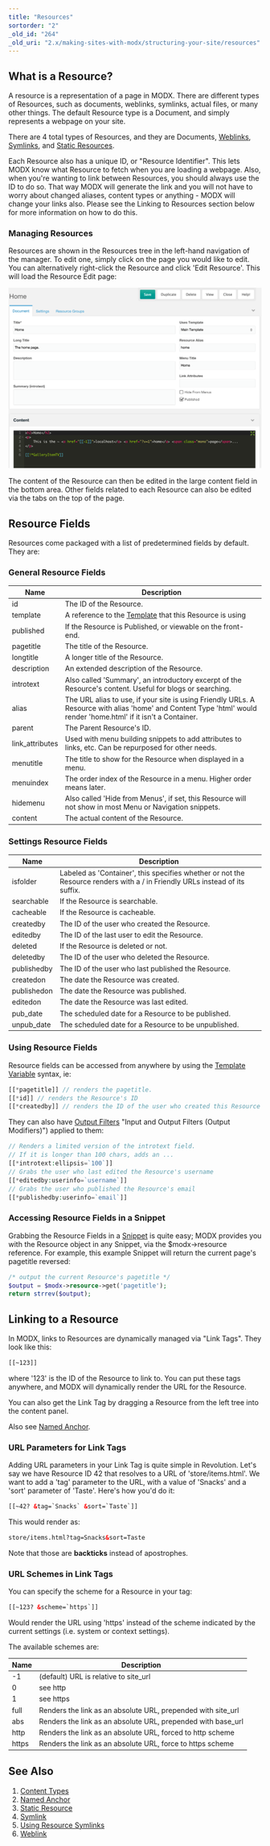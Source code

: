 ```yaml
---
title: "Resources"
sortorder: "2"
_old_id: "264"
_old_uri: "2.x/making-sites-with-modx/structuring-your-site/resources"
---
```


## What is a Resource?

A resource is a representation of a page in MODX. There are different types of Resources, such as documents, weblinks, symlinks, actual files, or many other things. The default Resource type is a Document, and simply represents a webpage on your site.

There are 4 total types of Resources, and they are Documents, [Weblinks](building-sites/resources/weblink "Weblink"), [Symlinks](building-sites/resources/symlink "Symlink"), and [Static Resources](building-sites/resources/static-resource "Static Resource").

Each Resource also has a unique ID, or "Resource Identifier". This lets MODX know what Resource to fetch when you are loading a webpage. Also, when you're wanting to link between Resources, you should always use the ID to do so. That way MODX will generate the link and you will not have to worry about changed aliases, content types or anything - MODX will change your links also. Please see the Linking to Resources section below for more information on how to do this.

### Managing Resources

Resources are shown in the Resources tree in the left-hand navigation of the manager. To edit one, simply click on the page you would like to edit. You can alternatively right-click the Resource and click 'Edit Resource'. This will load the Resource Edit page:

[![](resource-edit1_v2.3.png)](resource-edit1_v2.3.png)

The content of the Resource can then be edited in the large content field in the bottom area. Other fields related to each Resource can also be edited via the tabs on the top of the page.

## Resource Fields

Resources come packaged with a list of predetermined fields by default. They are:

### General Resource Fields

| Name             | Description                                                                                                                                                       |
| ---------------- | ----------------------------------------------------------------------------------------------------------------------------------------------------------------- |
| id               | The ID of the Resource.                                                                                                                                           |
| template         | A reference to the [Template](building-sites/elements/templates "Templates") that this Resource is using                                                          |
| published        | If the Resource is Published, or viewable on the front-end.                                                                                                       |
| pagetitle        | The title of the Resource.                                                                                                                                        |
| longtitle        | A longer title of the Resource.                                                                                                                                   |
| description      | An extended description of the Resource.                                                                                                                          |
| introtext        | Also called 'Summary', an introductory excerpt of the Resource's content. Useful for blogs or searching.                                                          |
| alias            | The URL alias to use, if your site is using Friendly URLs. A Resource with alias 'home' and Content Type 'html' would render 'home.html' if it isn't a Container. |
| parent           | The Parent Resource's ID.                                                                                                                                         |
| link\_attributes | Used with menu building snippets to add attributes to links, etc. Can be repurposed for other needs.                                                              |
| menutitle        | The title to show for the Resource when displayed in a menu.                                                                                                      |
| menuindex        | The order index of the Resource in a menu. Higher order means later.                                                                                              |
| hidemenu         | Also called 'Hide from Menus', if set, this Resource will not show in most Menu or Navigation snippets.                                                           |
| content          | The actual content of the Resource.                                                                                                                               |

### Settings Resource Fields

| Name        | Description                                                                                                                 |
| ----------- | --------------------------------------------------------------------------------------------------------------------------- |
| isfolder    | Labeled as 'Container', this specifies whether or not the Resource renders with a / in Friendly URLs instead of its suffix. |
| searchable  | If the Resource is searchable.                                                                                              |
| cacheable   | If the Resource is cacheable.                                                                                               |
| createdby   | The ID of the user who created the Resource.                                                                                |
| editedby    | The ID of the last user to edit the Resource.                                                                               |
| deleted     | If the Resource is deleted or not.                                                                                          |
| deletedby   | The ID of the user who deleted the Resource.                                                                                |
| publishedby | The ID of the user who last published the Resource.                                                                         |
| createdon   | The date the Resource was created.                                                                                          |
| publishedon | The date the Resource was published.                                                                                        |
| editedon    | The date the Resource was last edited.                                                                                      |
| pub\_date   | The scheduled date for a Resource to be published.                                                                          |
| unpub\_date | The scheduled date for a Resource to be unpublished.                                                                        |

### Using Resource Fields

Resource fields can be accessed from anywhere by using the [Template Variable](building-sites/elements/template-variables "Template Variables") syntax, ie:

``` php
[[*pagetitle]] // renders the pagetitle.
[[*id]] // renders the Resource's ID
[[*createdby]] // renders the ID of the user who created this Resource
```

They can also have [Output Filters](building-sites/tag-syntax/output-filters) "Input and Output Filters (Output Modifiers)") applied to them:

``` php
// Renders a limited version of the introtext field.
// If it is longer than 100 chars, adds an ...
[[*introtext:ellipsis=`100`]]
// Grabs the user who last edited the Resource's username
[[*editedby:userinfo=`username`]]
// Grabs the user who published the Resource's email
[[*publishedby:userinfo=`email`]]
```

### Accessing Resource Fields in a Snippet

Grabbing the Resource Fields in a [Snippet](extending-modx/snippets "Snippets") is quite easy; MODX provides you with the Resource object in any Snippet, via the $modx->resource reference. For example, this example Snippet will return the current page's pagetitle reversed:

``` php
/* output the current Resource's pagetitle */
$output = $modx->resource->get('pagetitle');
return strrev($output);
```

## Linking to a Resource

In MODX, links to Resources are dynamically managed via "Link Tags". They look like this:

``` html
[[~123]]
```

where '123' is the ID of the Resource to link to. You can put these tags anywhere, and MODX will dynamically render the URL for the Resource.

You can also get the Link Tag by dragging a Resource from the left tree into the content panel.

Also see [Named Anchor](building-sites/integrating-templates/named-anchor "Named Anchor").

### URL Parameters for Link Tags

Adding URL parameters in your Link Tag is quite simple in Revolution. Let's say we have Resource ID 42 that resolves to a URL of 'store/items.html'. We want to add a 'tag' parameter to the URL, with a value of 'Snacks' and a 'sort' parameter of 'Taste'. Here's how you'd do it:

``` html
[[~42? &tag=`Snacks` &sort=`Taste`]]
```

This would render as:

``` html
store/items.html?tag=Snacks&sort=Taste
```

Note that those are **backticks** instead of apostrophes.

### URL Schemes in Link Tags

You can specify the scheme for a Resource in your tag:

``` html
[[~123? &scheme=`https`]]
```

Would render the URL using 'https' instead of the scheme indicated by the current settings (i.e. system or context settings).

The available schemes are:

| Name  | Description                                                   |
| ----- | ------------------------------------------------------------- |
| -1    | (default) URL is relative to site\_url                        |
| 0     | see http                                                      |
| 1     | see https                                                     |
| full  | Renders the link as an absolute URL, prepended with site\_url |
| abs   | Renders the link as an absolute URL, prepended with base\_url |
| http  | Renders the link as an absolute URL, forced to http scheme    |
| https | Renders the link as an absolute URL, force to https scheme    |

## See Also

1. [Content Types](building-sites/resources/content-types)
2. [Named Anchor](building-sites/integrating-templates/named-anchor)
3. [Static Resource](building-sites/resources/static-resource)
4. [Symlink](building-sites/resources/symlink)
1. [Using Resource Symlinks](building-sites/resources/symlink/using-resource-symlinks)
5. [Weblink](building-sites/resources/weblink)
